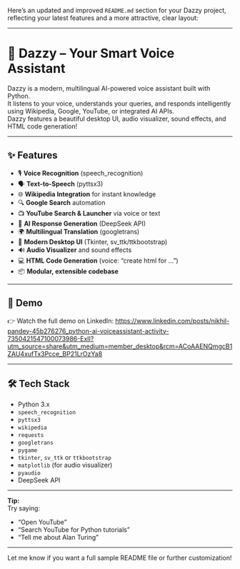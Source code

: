 Here’s an updated and improved `README.md` section for your Dazzy project, reflecting your latest features and a more attractive, clear layout:

---

# 🤖 Dazzy – Your Smart Voice Assistant

Dazzy is a modern, multilingual AI-powered voice assistant built with Python.  
It listens to your voice, understands your queries, and responds intelligently using Wikipedia, Google, YouTube, or integrated AI APIs.  
Dazzy features a beautiful desktop UI, audio visualizer, sound effects, and HTML code generation!

---

## ✨ Features

- 🎙️ **Voice Recognition** (speech_recognition)
- 🗣️ **Text-to-Speech** (pyttsx3)
- 🌐 **Wikipedia Integration** for instant knowledge
- 🔍 **Google Search** automation
- 📺 **YouTube Search & Launcher** via voice or text
- 🧠 **AI Response Generation** (DeepSeek API)
- 🌍 **Multilingual Translation** (googletrans)
- 🎨 **Modern Desktop UI** (Tkinter, sv_ttk/ttkbootstrap)
- 🔊 **Audio Visualizer** and sound effects
- 💻 **HTML Code Generation** (voice: “create html for ...”)
- 📦 **Modular, extensible codebase**

---

## 🚀 Demo

👉 Watch the full demo on LinkedIn: https://www.linkedin.com/posts/nikhil-pandey-45b276276_python-ai-voiceassistant-activity-7350421547100073986-ExlI?utm_source=share&utm_medium=member_desktop&rcm=ACoAAENQmgcB1ZAU4xufTx3Pcce_BP21LrOzYa8


---

## 🛠️ Tech Stack

- Python 3.x  
- `speech_recognition`  
- `pyttsx3`  
- `wikipedia`  
- `requests`  
- `googletrans`  
- `pygame`  
- `tkinter`, `sv_ttk` or `ttkbootstrap`  
- `matplotlib` (for audio visualizer)  
- `pyaudio`  
- DeepSeek API

---

**Tip:**  
Try saying:  
- “Open YouTube”  
- “Search YouTube for Python tutorials”  
- “Tell me about Alan Turing”  

---

Let me know if you want a full sample README file or further customization!
